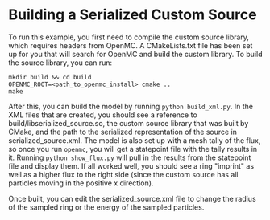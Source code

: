 # Building a Serialized Custom Source

To run this example, you first need to compile the custom source library, which
requires headers from OpenMC. A CMakeLists.txt file has been set up for you that
will search for OpenMC and build the custom library. To build the source
library, you can run:

    mkdir build && cd build
    OPENMC_ROOT=<path_to_openmc_install> cmake ..
    make

After this, you can build the model by running `python build_xml.py`. In the XML
files that are created, you should see a reference to build/libserialized_source.so,
the custom source library that was built by CMake, and the path to the serialized
representation of the source in serialized_source.xml. The model is also set up with a
mesh tally of the flux, so once you run `openmc`, you will get a statepoint file
with the tally results in it. Running `python show_flux.py` will pull in the
results from the statepoint file and display them. If all worked well, you
should see a ring "imprint" as well as a higher flux to the right side (since
the custom source has all particles moving in the positive x direction).

Once built, you can edit the serialized_source.xml file to change the radius of the
sampled ring or the energy of the sampled particles.
